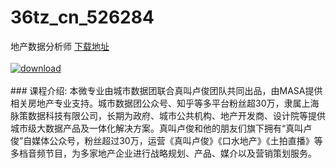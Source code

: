 # 36tz_cn_526284
地产数据分析师
[下载地址](http://www.36tz.cn/article/526284 "下载地址")
<br/></br>[![download](http://36tz.cn/muke_img/2019_08_356-4.jpg "下载地址")](http://www.36tz.cn/article/526284 "下载地址")
<br/></br>### 课程介绍:
本微专业由城市数据团联合真叫卢俊团队共同出品，由MASA提供相关房地产专业支持。城市数据团公众号、知乎等多平台粉丝超30万，隶属上海脉策数据科技有限公司，长期为政府、城市公共机构、地产开发商、设计院等提供城市级大数据产品及一体化解决方案。真叫卢俊和他的朋友们旗下拥有“真叫卢俊”自媒体公众号，粉丝超过30万，运营《真叫卢俊》《口水地产》《土拍直播》等多档音频节目，为多家地产企业进行战略规划、产品、媒介以及营销策划服务。

 

